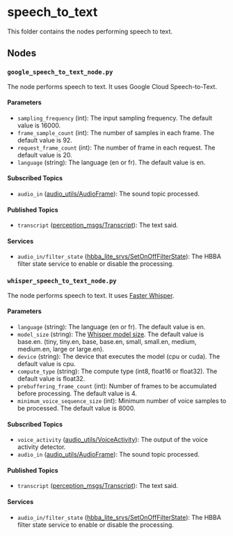 # speech_to_text
This folder contains the nodes performing speech to text.

## Nodes
### `google_speech_to_text_node.py`
The node performs speech to text. It uses Google Cloud Speech-to-Text.

#### Parameters
 - `sampling_frequency` (int): The input sampling frequency. The default value is 16000.
 - `frame_sample_count` (int): The number of samples in each frame. The default value is 92.
 - `request_frame_count` (int): The number of frame in each request. The default value is 20.
 - `language` (string): The language (en or fr). The default value is en.

#### Subscribed Topics
 - `audio_in` ([audio_utils/AudioFrame](https://github.com/introlab/audio_utils/blob/main/msg/AudioFrame.msg)): The sound topic processed.

#### Published Topics
 - `transcript` ([perception_msgs/Transcript](../perception_msgs/msg/Transcript.msg)): The text said.

#### Services
 - `audio_in/filter_state` ([hbba_lite_srvs/SetOnOffFilterState](../../utils/hbba_lite/hbba_lite_srvs/srv/SetOnOffFilterState.srv)): The HBBA filter state service to enable or disable the processing.

### `whisper_speech_to_text_node.py`
The node performs speech to text. It uses [Faster Whisper](https://github.com/guillaumekln/faster-whisper).

#### Parameters
 - `language` (string): The language (en or fr). The default value is en.
 - `model_size` (string): The [Whisper model size](https://github.com/openai/whisper#available-models-and-languages). The default value is base.en.
 (tiny, tiny.en, base, base.en, small, small.en, medium, medium.en, large or large.en).
 - `device` (string): The device that executes the model (cpu or cuda). The default value is cpu.
 - `compute_type` (string): The compute type (int8, float16 or float32). The default value is float32.
 - `prebuffering_frame_count` (int): Number of frames to be accumulated before processing. The default value is 4.
 - `minimum_voice_sequence_size` (int): Minimum number of voice samples to be processed. The default value is 8000.


#### Subscribed Topics
 - `voice_activity` ([audio_utils/VoiceActivity](https://github.com/introlab/audio_utils/blob/main/msg/VoiceActivity.msg)): The output of the voice activity detector.
 - `audio_in` ([audio_utils/AudioFrame](https://github.com/introlab/audio_utils/blob/main/msg/AudioFrame.msg)): The sound topic processed.

#### Published Topics
 - `transcript` ([perception_msgs/Transcript](../perception_msgs/msg/Transcript.msg)): The text said.

#### Services
 - `audio_in/filter_state` ([hbba_lite_srvs/SetOnOffFilterState](../../utils/hbba_lite/hbba_lite_srvs/srv/SetOnOffFilterState.srv)): The HBBA filter state service to enable or disable the processing.
